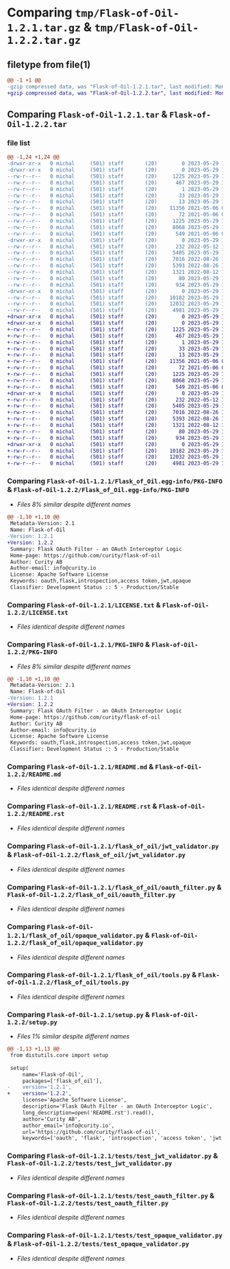 # Comparing `tmp/Flask-of-Oil-1.2.1.tar.gz` & `tmp/Flask-of-Oil-1.2.2.tar.gz`

## filetype from file(1)

```diff
@@ -1 +1 @@
-gzip compressed data, was "Flask-of-Oil-1.2.1.tar", last modified: Mon May 29 11:27:11 2023, max compression
+gzip compressed data, was "Flask-of-Oil-1.2.2.tar", last modified: Mon May 29 11:35:49 2023, max compression
```

## Comparing `Flask-of-Oil-1.2.1.tar` & `Flask-of-Oil-1.2.2.tar`

### file list

```diff
@@ -1,24 +1,24 @@
-drwxr-xr-x   0 michal     (501) staff       (20)        0 2023-05-29 11:27:11.770710 Flask-of-Oil-1.2.1/
-drwxr-xr-x   0 michal     (501) staff       (20)        0 2023-05-29 11:27:11.763410 Flask-of-Oil-1.2.1/Flask_of_Oil.egg-info/
--rw-r--r--   0 michal     (501) staff       (20)     1225 2023-05-29 11:27:11.000000 Flask-of-Oil-1.2.1/Flask_of_Oil.egg-info/PKG-INFO
--rw-r--r--   0 michal     (501) staff       (20)      467 2023-05-29 11:27:11.000000 Flask-of-Oil-1.2.1/Flask_of_Oil.egg-info/SOURCES.txt
--rw-r--r--   0 michal     (501) staff       (20)        1 2023-05-29 11:27:11.000000 Flask-of-Oil-1.2.1/Flask_of_Oil.egg-info/dependency_links.txt
--rw-r--r--   0 michal     (501) staff       (20)       33 2023-05-29 11:27:11.000000 Flask-of-Oil-1.2.1/Flask_of_Oil.egg-info/requires.txt
--rw-r--r--   0 michal     (501) staff       (20)       13 2023-05-29 11:27:11.000000 Flask-of-Oil-1.2.1/Flask_of_Oil.egg-info/top_level.txt
--rw-r--r--   0 michal     (501) staff       (20)    11356 2021-05-06 08:22:15.000000 Flask-of-Oil-1.2.1/LICENSE.txt
--rw-r--r--   0 michal     (501) staff       (20)       72 2021-05-06 08:22:15.000000 Flask-of-Oil-1.2.1/MANIFEST.in
--rw-r--r--   0 michal     (501) staff       (20)     1225 2023-05-29 11:27:11.770843 Flask-of-Oil-1.2.1/PKG-INFO
--rw-r--r--   0 michal     (501) staff       (20)     8068 2023-05-29 11:22:08.000000 Flask-of-Oil-1.2.1/README.md
--rw-r--r--   0 michal     (501) staff       (20)      549 2021-05-06 08:22:15.000000 Flask-of-Oil-1.2.1/README.rst
-drwxr-xr-x   0 michal     (501) staff       (20)        0 2023-05-29 11:27:11.767291 Flask-of-Oil-1.2.1/flask_of_oil/
--rw-r--r--   0 michal     (501) staff       (20)      232 2022-05-12 12:25:48.000000 Flask-of-Oil-1.2.1/flask_of_oil/__init__.py
--rw-r--r--   0 michal     (501) staff       (20)     5405 2023-05-29 11:18:50.000000 Flask-of-Oil-1.2.1/flask_of_oil/jwt_validator.py
--rw-r--r--   0 michal     (501) staff       (20)     7016 2022-08-26 14:27:53.000000 Flask-of-Oil-1.2.1/flask_of_oil/oauth_filter.py
--rw-r--r--   0 michal     (501) staff       (20)     5393 2022-08-26 11:30:52.000000 Flask-of-Oil-1.2.1/flask_of_oil/opaque_validator.py
--rw-r--r--   0 michal     (501) staff       (20)     1321 2022-08-12 12:06:11.000000 Flask-of-Oil-1.2.1/flask_of_oil/tools.py
--rw-r--r--   0 michal     (501) staff       (20)       80 2023-05-29 11:27:11.771305 Flask-of-Oil-1.2.1/setup.cfg
--rw-r--r--   0 michal     (501) staff       (20)      934 2023-05-29 11:18:54.000000 Flask-of-Oil-1.2.1/setup.py
-drwxr-xr-x   0 michal     (501) staff       (20)        0 2023-05-29 11:27:11.770056 Flask-of-Oil-1.2.1/tests/
--rw-r--r--   0 michal     (501) staff       (20)    10182 2023-05-29 11:22:37.000000 Flask-of-Oil-1.2.1/tests/test_jwt_validator.py
--rw-r--r--   0 michal     (501) staff       (20)    12032 2023-05-29 11:18:50.000000 Flask-of-Oil-1.2.1/tests/test_oauth_filter.py
--rw-r--r--   0 michal     (501) staff       (20)     4981 2023-05-29 11:18:50.000000 Flask-of-Oil-1.2.1/tests/test_opaque_validator.py
+drwxr-xr-x   0 michal     (501) staff       (20)        0 2023-05-29 11:35:49.729073 Flask-of-Oil-1.2.2/
+drwxr-xr-x   0 michal     (501) staff       (20)        0 2023-05-29 11:35:49.723055 Flask-of-Oil-1.2.2/Flask_of_Oil.egg-info/
+-rw-r--r--   0 michal     (501) staff       (20)     1225 2023-05-29 11:35:49.000000 Flask-of-Oil-1.2.2/Flask_of_Oil.egg-info/PKG-INFO
+-rw-r--r--   0 michal     (501) staff       (20)      467 2023-05-29 11:35:49.000000 Flask-of-Oil-1.2.2/Flask_of_Oil.egg-info/SOURCES.txt
+-rw-r--r--   0 michal     (501) staff       (20)        1 2023-05-29 11:35:49.000000 Flask-of-Oil-1.2.2/Flask_of_Oil.egg-info/dependency_links.txt
+-rw-r--r--   0 michal     (501) staff       (20)       33 2023-05-29 11:35:49.000000 Flask-of-Oil-1.2.2/Flask_of_Oil.egg-info/requires.txt
+-rw-r--r--   0 michal     (501) staff       (20)       13 2023-05-29 11:35:49.000000 Flask-of-Oil-1.2.2/Flask_of_Oil.egg-info/top_level.txt
+-rw-r--r--   0 michal     (501) staff       (20)    11356 2021-05-06 08:22:15.000000 Flask-of-Oil-1.2.2/LICENSE.txt
+-rw-r--r--   0 michal     (501) staff       (20)       72 2021-05-06 08:22:15.000000 Flask-of-Oil-1.2.2/MANIFEST.in
+-rw-r--r--   0 michal     (501) staff       (20)     1225 2023-05-29 11:35:49.729204 Flask-of-Oil-1.2.2/PKG-INFO
+-rw-r--r--   0 michal     (501) staff       (20)     8068 2023-05-29 11:33:51.000000 Flask-of-Oil-1.2.2/README.md
+-rw-r--r--   0 michal     (501) staff       (20)      549 2021-05-06 08:22:15.000000 Flask-of-Oil-1.2.2/README.rst
+drwxr-xr-x   0 michal     (501) staff       (20)        0 2023-05-29 11:35:49.726137 Flask-of-Oil-1.2.2/flask_of_oil/
+-rw-r--r--   0 michal     (501) staff       (20)      232 2022-05-12 12:25:48.000000 Flask-of-Oil-1.2.2/flask_of_oil/__init__.py
+-rw-r--r--   0 michal     (501) staff       (20)     5405 2023-05-29 11:18:50.000000 Flask-of-Oil-1.2.2/flask_of_oil/jwt_validator.py
+-rw-r--r--   0 michal     (501) staff       (20)     7016 2022-08-26 14:27:53.000000 Flask-of-Oil-1.2.2/flask_of_oil/oauth_filter.py
+-rw-r--r--   0 michal     (501) staff       (20)     5393 2022-08-26 11:30:52.000000 Flask-of-Oil-1.2.2/flask_of_oil/opaque_validator.py
+-rw-r--r--   0 michal     (501) staff       (20)     1321 2022-08-12 12:06:11.000000 Flask-of-Oil-1.2.2/flask_of_oil/tools.py
+-rw-r--r--   0 michal     (501) staff       (20)       80 2023-05-29 11:35:49.729599 Flask-of-Oil-1.2.2/setup.cfg
+-rw-r--r--   0 michal     (501) staff       (20)      934 2023-05-29 11:34:52.000000 Flask-of-Oil-1.2.2/setup.py
+drwxr-xr-x   0 michal     (501) staff       (20)        0 2023-05-29 11:35:49.728076 Flask-of-Oil-1.2.2/tests/
+-rw-r--r--   0 michal     (501) staff       (20)    10182 2023-05-29 11:34:00.000000 Flask-of-Oil-1.2.2/tests/test_jwt_validator.py
+-rw-r--r--   0 michal     (501) staff       (20)    12032 2023-05-29 11:18:50.000000 Flask-of-Oil-1.2.2/tests/test_oauth_filter.py
+-rw-r--r--   0 michal     (501) staff       (20)     4981 2023-05-29 11:18:50.000000 Flask-of-Oil-1.2.2/tests/test_opaque_validator.py
```

### Comparing `Flask-of-Oil-1.2.1/Flask_of_Oil.egg-info/PKG-INFO` & `Flask-of-Oil-1.2.2/Flask_of_Oil.egg-info/PKG-INFO`

 * *Files 8% similar despite different names*

```diff
@@ -1,10 +1,10 @@
 Metadata-Version: 2.1
 Name: Flask-of-Oil
-Version: 1.2.1
+Version: 1.2.2
 Summary: Flask OAuth Filter - an OAuth Interceptor Logic
 Home-page: https://github.com/curity/flask-of-oil
 Author: Curity AB
 Author-email: info@curity.io
 License: Apache Software License
 Keywords: oauth,flask,introspection,access token,jwt,opaque
 Classifier: Development Status :: 5 - Production/Stable
```

### Comparing `Flask-of-Oil-1.2.1/LICENSE.txt` & `Flask-of-Oil-1.2.2/LICENSE.txt`

 * *Files identical despite different names*

### Comparing `Flask-of-Oil-1.2.1/PKG-INFO` & `Flask-of-Oil-1.2.2/PKG-INFO`

 * *Files 8% similar despite different names*

```diff
@@ -1,10 +1,10 @@
 Metadata-Version: 2.1
 Name: Flask-of-Oil
-Version: 1.2.1
+Version: 1.2.2
 Summary: Flask OAuth Filter - an OAuth Interceptor Logic
 Home-page: https://github.com/curity/flask-of-oil
 Author: Curity AB
 Author-email: info@curity.io
 License: Apache Software License
 Keywords: oauth,flask,introspection,access token,jwt,opaque
 Classifier: Development Status :: 5 - Production/Stable
```

### Comparing `Flask-of-Oil-1.2.1/README.md` & `Flask-of-Oil-1.2.2/README.md`

 * *Files identical despite different names*

### Comparing `Flask-of-Oil-1.2.1/README.rst` & `Flask-of-Oil-1.2.2/README.rst`

 * *Files identical despite different names*

### Comparing `Flask-of-Oil-1.2.1/flask_of_oil/jwt_validator.py` & `Flask-of-Oil-1.2.2/flask_of_oil/jwt_validator.py`

 * *Files identical despite different names*

### Comparing `Flask-of-Oil-1.2.1/flask_of_oil/oauth_filter.py` & `Flask-of-Oil-1.2.2/flask_of_oil/oauth_filter.py`

 * *Files identical despite different names*

### Comparing `Flask-of-Oil-1.2.1/flask_of_oil/opaque_validator.py` & `Flask-of-Oil-1.2.2/flask_of_oil/opaque_validator.py`

 * *Files identical despite different names*

### Comparing `Flask-of-Oil-1.2.1/flask_of_oil/tools.py` & `Flask-of-Oil-1.2.2/flask_of_oil/tools.py`

 * *Files identical despite different names*

### Comparing `Flask-of-Oil-1.2.1/setup.py` & `Flask-of-Oil-1.2.2/setup.py`

 * *Files 1% similar despite different names*

```diff
@@ -1,13 +1,13 @@
 from distutils.core import setup
 
 setup(
     name='Flask-of-Oil',
     packages=['flask_of_oil'],
-    version='1.2.1',
+    version='1.2.2',
     license='Apache Software License',
     description='Flask OAuth Filter - an OAuth Interceptor Logic',
     long_description=open('README.rst').read(),
     author='Curity AB',
     author_email='info@curity.io',
     url='https://github.com/curity/flask-of-oil',
     keywords=['oauth', 'flask', 'introspection', 'access token', 'jwt', 'opaque'],
```

### Comparing `Flask-of-Oil-1.2.1/tests/test_jwt_validator.py` & `Flask-of-Oil-1.2.2/tests/test_jwt_validator.py`

 * *Files identical despite different names*

### Comparing `Flask-of-Oil-1.2.1/tests/test_oauth_filter.py` & `Flask-of-Oil-1.2.2/tests/test_oauth_filter.py`

 * *Files identical despite different names*

### Comparing `Flask-of-Oil-1.2.1/tests/test_opaque_validator.py` & `Flask-of-Oil-1.2.2/tests/test_opaque_validator.py`

 * *Files identical despite different names*

